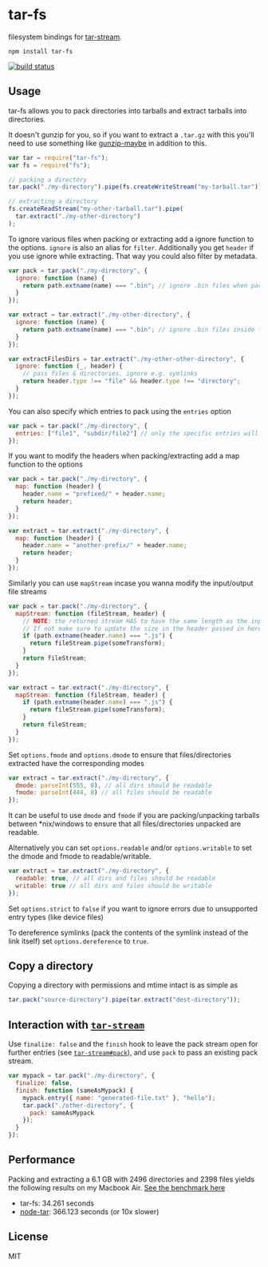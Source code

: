 # tar-fs

filesystem bindings for [tar-stream](https://github.com/mafintosh/tar-stream).

```
npm install tar-fs
```

[![build status](https://secure.travis-ci.org/mafintosh/tar-fs.png)](http://travis-ci.org/mafintosh/tar-fs)

## Usage

tar-fs allows you to pack directories into tarballs and extract tarballs into directories.

It doesn't gunzip for you, so if you want to extract a `.tar.gz` with this you'll need to use something like [gunzip-maybe](https://github.com/mafintosh/gunzip-maybe) in addition to this.

```js
var tar = require("tar-fs");
var fs = require("fs");

// packing a directory
tar.pack("./my-directory").pipe(fs.createWriteStream("my-tarball.tar"));

// extracting a directory
fs.createReadStream("my-other-tarball.tar").pipe(
  tar.extract("./my-other-directory")
);
```

To ignore various files when packing or extracting add a ignore function to the options. `ignore`
is also an alias for `filter`. Additionally you get `header` if you use ignore while extracting.
That way you could also filter by metadata.

```js
var pack = tar.pack("./my-directory", {
  ignore: function (name) {
    return path.extname(name) === ".bin"; // ignore .bin files when packing
  }
});

var extract = tar.extract("./my-other-directory", {
  ignore: function (name) {
    return path.extname(name) === ".bin"; // ignore .bin files inside the tarball when extracing
  }
});

var extractFilesDirs = tar.extract("./my-other-other-directory", {
  ignore: function (_, header) {
    // pass files & directories, ignore e.g. symlinks
    return header.type !== "file" && header.type !== "directory";
  }
});
```

You can also specify which entries to pack using the `entries` option

```js
var pack = tar.pack("./my-directory", {
  entries: ["file1", "subdir/file2"] // only the specific entries will be packed
});
```

If you want to modify the headers when packing/extracting add a map function to the options

```js
var pack = tar.pack("./my-directory", {
  map: function (header) {
    header.name = "prefixed/" + header.name;
    return header;
  }
});

var extract = tar.extract("./my-directory", {
  map: function (header) {
    header.name = "another-prefix/" + header.name;
    return header;
  }
});
```

Similarly you can use `mapStream` incase you wanna modify the input/output file streams

```js
var pack = tar.pack("./my-directory", {
  mapStream: function (fileStream, header) {
    // NOTE: the returned stream HAS to have the same length as the input stream.
    // If not make sure to update the size in the header passed in here.
    if (path.extname(header.name) === ".js") {
      return fileStream.pipe(someTransform);
    }
    return fileStream;
  }
});

var extract = tar.extract("./my-directory", {
  mapStream: function (fileStream, header) {
    if (path.extname(header.name) === ".js") {
      return fileStream.pipe(someTransform);
    }
    return fileStream;
  }
});
```

Set `options.fmode` and `options.dmode` to ensure that files/directories extracted have the corresponding modes

```js
var extract = tar.extract("./my-directory", {
  dmode: parseInt(555, 8), // all dirs should be readable
  fmode: parseInt(444, 8) // all files should be readable
});
```

It can be useful to use `dmode` and `fmode` if you are packing/unpacking tarballs between \*nix/windows to ensure that all files/directories unpacked are readable.

Alternatively you can set `options.readable` and/or `options.writable` to set the dmode and fmode to readable/writable.

```js
var extract = tar.extract("./my-directory", {
  readable: true, // all dirs and files should be readable
  writable: true // all dirs and files should be writable
});
```

Set `options.strict` to `false` if you want to ignore errors due to unsupported entry types (like device files)

To dereference symlinks (pack the contents of the symlink instead of the link itself) set `options.dereference` to `true`.

## Copy a directory

Copying a directory with permissions and mtime intact is as simple as

```js
tar.pack("source-directory").pipe(tar.extract("dest-directory"));
```

## Interaction with [`tar-stream`](https://github.com/mafintosh/tar-stream)

Use `finalize: false` and the `finish` hook to
leave the pack stream open for further entries (see
[`tar-stream#pack`](https://github.com/mafintosh/tar-stream#packing)),
and use `pack` to pass an existing pack stream.

```js
var mypack = tar.pack("./my-directory", {
  finalize: false,
  finish: function (sameAsMypack) {
    mypack.entry({ name: "generated-file.txt" }, "hello");
    tar.pack("./other-directory", {
      pack: sameAsMypack
    });
  }
});
```

## Performance

Packing and extracting a 6.1 GB with 2496 directories and 2398 files yields the following results on my Macbook Air.
[See the benchmark here](https://gist.github.com/mafintosh/8102201)

- tar-fs: 34.261 seconds
- [node-tar](https://github.com/isaacs/node-tar): 366.123 seconds (or 10x slower)

## License

MIT
